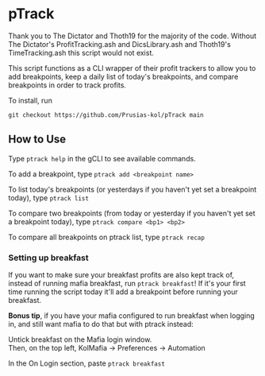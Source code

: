 # pTrack
Thank you to The Dictator and Thoth19 for the majority of the code. Without The Dictator's ProfitTracking.ash and DicsLibrary.ash and Thoth19's TimeTracking.ash this script would not exist.  

This script functions as a CLI wrapper of their profit trackers to allow you to add breakpoints, keep a daily list of today's breakpoints, and compare breakpoints in order to track profits.

To install, run   
```
git checkout https://github.com/Prusias-kol/pTrack main
```   

## How to Use
Type `ptrack help` in the gCLI to see available commands.

To add a breakpoint, type `ptrack add <breakpoint name>`

To list today's breakpoints (or yesterdays if you haven't yet set a breakpoint today), type `ptrack list`

To compare two breakpoints (from today or yesterday if you haven't yet set a breakpoint today), type `ptrack compare <bp1> <bp2>`

To compare all breakpoints on ptrack list, type `ptrack recap`

### Setting up breakfast 
If you want to make sure your breakfast profits are also kept track of, instead of running mafia breakfast, run `ptrack breakfast`! If it's your first time running the script today it'll add a breakpoint before running your breakfast.

**Bonus tip**, if you have your mafia configured to run breakfast when logging in, and still want mafia to do that but with ptrack instead:  

Untick breakfast on the Mafia login window.   
Then, on the top left, KolMafia -> Preferences -> Automation

In the On Login section, paste `ptrack breakfast`
